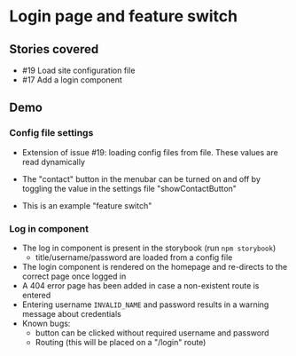 # Login page and feature switch

## Stories covered
- #19 Load site configuration file
- #17 Add a login component

## Demo
### Config file settings
- Extension of issue #19: loading config files from file. These values are read dynamically

- The "contact" button in the menubar can be turned on and off by toggling the value in the settings file "showContactButton"
- This is an example "feature switch"

### Log in component
- The log in component is present in the storybook (run `npm storybook`)
  - title/username/password are loaded from a config file
- The login component is rendered on the homepage and re-directs to the correct page once logged in
- A 404 error page has been added in case a non-existent route is entered
- Entering username `INVALID_NAME` and password results in a warning message about credentials
- Known bugs:
  - button can be clicked without required username and password
  - Routing (this will be placed on a "/login" route)



